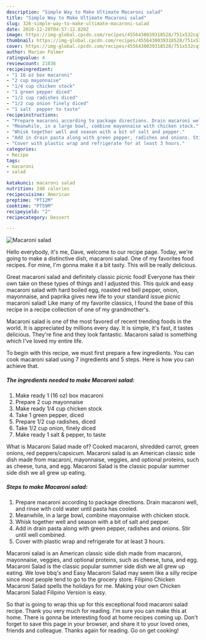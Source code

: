 ```yaml
---
description: "Simple Way to Make Ultimate Macaroni salad"
title: "Simple Way to Make Ultimate Macaroni salad"
slug: 326-simple-way-to-make-ultimate-macaroni-salad
date: 2020-12-28T04:57:12.820Z
image: https://img-global.cpcdn.com/recipes/4556430039318528/751x532cq70/macaroni-salad-recipe-main-photo.jpg
thumbnail: https://img-global.cpcdn.com/recipes/4556430039318528/751x532cq70/macaroni-salad-recipe-main-photo.jpg
cover: https://img-global.cpcdn.com/recipes/4556430039318528/751x532cq70/macaroni-salad-recipe-main-photo.jpg
author: Marian Palmer
ratingvalue: 4
reviewcount: 21036
recipeingredient:
- "1 16 oz box macaroni"
- "2 cup mayonnaise"
- "1/4 cup chicken stock"
- "1 green pepper diced"
- "1/2 cup radishes diced"
- "1/2 cup onion finely diced"
- "1 salt  pepper to taste"
recipeinstructions:
- "Prepare macaroni according to package directions. Drain macaroni well, and rinse with cold water until pasta has cooled."
- "Meanwhile, in a large bowl, combine mayonnaise with chicken stock."
- "Whisk together well and season with a bit of salt and pepper."
- "Add in drain pasta along with green pepper, radishes and onions. Stir until well combined."
- "Cover with plastic wrap and refrigerate for at least 3 hours."
categories:
- Recipe
tags:
- macaroni
- salad

katakunci: macaroni salad 
nutrition: 248 calories
recipecuisine: American
preptime: "PT12M"
cooktime: "PT59M"
recipeyield: "2"
recipecategory: Dessert

---
```



![Macaroni salad](https://img-global.cpcdn.com/recipes/4556430039318528/751x532cq70/macaroni-salad-recipe-main-photo.jpg)

Hello everybody, it's me, Dave, welcome to our recipe page. Today, we're going to make a distinctive dish, macaroni salad. One of my favorites food recipes. For mine, I'm gonna make it a bit tasty. This will be really delicious.

Great macaroni salad and definitely classic picnic food! Everyone has their own take on these types of things and I adjusted this. This quick and easy macaroni salad with hard boiled egg, roasted red bell pepper, onion, mayonnaise, and paprika gives new life to your standard issue picnic macaroni salad! Like many of my favorite classics, I found the base of this recipe in a recipe collection of one of my grandmother&#39;s.

Macaroni salad is one of the most favored of recent trending foods in the world. It is appreciated by millions every day. It is simple, it's fast, it tastes delicious. They're fine and they look fantastic. Macaroni salad is something which I've loved my entire life.


To begin with this recipe, we must first prepare a few ingredients. You can cook macaroni salad using 7 ingredients and 5 steps. Here is how you can achieve that.

<!--inarticleads1-->

##### The ingredients needed to make Macaroni salad:

1. Make ready 1 (16 oz) box macaroni
1. Prepare 2 cup mayonnaise
1. Make ready 1/4 cup chicken stock
1. Take 1 green pepper, diced
1. Prepare 1/2 cup radishes, diced
1. Take 1/2 cup onion, finely diced
1. Make ready 1 salt &amp; pepper, to taste


What is Macaroni Salad made of? Cooked macaroni, shredded carrot, green onions, red peppers/capsicum. Macaroni salad is an American classic side dish made from macaroni, mayonnaise, veggies, and optional proteins, such as cheese, tuna, and egg. Macaroni Salad is the classic popular summer side dish we all grew up eating. 

<!--inarticleads2-->

##### Steps to make Macaroni salad:

1. Prepare macaroni according to package directions. Drain macaroni well, and rinse with cold water until pasta has cooled.
1. Meanwhile, in a large bowl, combine mayonnaise with chicken stock.
1. Whisk together well and season with a bit of salt and pepper.
1. Add in drain pasta along with green pepper, radishes and onions. Stir until well combined.
1. Cover with plastic wrap and refrigerate for at least 3 hours.


Macaroni salad is an American classic side dish made from macaroni, mayonnaise, veggies, and optional proteins, such as cheese, tuna, and egg. Macaroni Salad is the classic popular summer side dish we all grew up eating. We love bbq&#39;s and Easy Macaroni Salad may seem like a silly recipe since most people tend to go to the grocery store. Filipino Chicken Macaroni Salad spells the holidays for me. Making your own Chicken Macaroni Salad Filipino Version is easy. 

So that is going to wrap this up for this exceptional food macaroni salad recipe. Thank you very much for reading. I'm sure you can make this at home. There is gonna be interesting food at home recipes coming up. Don't forget to save this page in your browser, and share it to your loved ones, friends and colleague. Thanks again for reading. Go on get cooking!
